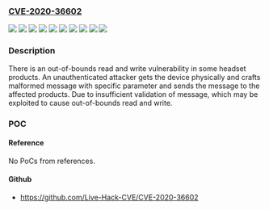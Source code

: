 ### [CVE-2020-36602](https://cve.mitre.org/cgi-bin/cvename.cgi?name=CVE-2020-36602)
![](https://img.shields.io/static/v1?label=Product&message=576up005%20HOTA-CM-H-Shark-BD%3B577HOTA-CM-H-Shark-BD%3B581up-HOTA-CM-H-Shark-BD%3B586-HOTA-CM-H-Shark-BD%3B588-HOTA-CM-H-Shark-BD%3B606-HOTA-CM-H-Shark-BD%3BBI-ACC-REPORT%3BCM-H-Shark-BD&color=blue)
![](https://img.shields.io/static/v1?label=Version&message=1.0.0.1%2C1.0.0.2%2C1.0.0.3%2C1.0.0.4%2C1.0.0.5%20&color=brightgreen)
![](https://img.shields.io/static/v1?label=Version&message=1.0.0.106%2C1.0.0.116%2C1.0.0.202%2C1.0.0.208%2C1.0.0.216%2C1.0.0.226%2C1.0.0.228%2C1.0.0.510%2C1.0.0.520%2C1.0.0.522%2C1.0.0.566%2C1.0.0.576%2C1.0.0.578%2C1.0.0.586%2C1.0.0.588%2C1.0.0.66(VN2-SP11)%2C1.0.0.66(VN2-SP15)%2C1.0.0.66(VN2-SP17)%2C1.0.0.66(VN2-SP21)%2C1.0.0.66(VN2-SP27)%2C1.0.0.66(VN2-SP29)%2C1.0.0.66(VN2-SP31)%2C1.0.0.66(VN2-SP33)%2C1.9.0.208%2C1.9.0.216%2C1.9.0.226%2C1.9.0.228%2C1.9.0.510%2C1.9.0.520%2C1.9.0.522%2C1.9.0.566%2C1.9.0.578%2C1.9.0.586%2C1.9.0.588%20&color=brightgreen)
![](https://img.shields.io/static/v1?label=Version&message=1.0.0.576-fullpackage%20&color=brightgreen)
![](https://img.shields.io/static/v1?label=Version&message=1.0.0.577-fullpackage%20&color=brightgreen)
![](https://img.shields.io/static/v1?label=Version&message=1.0.0.581-fullpackage%20&color=brightgreen)
![](https://img.shields.io/static/v1?label=Version&message=1.0.0.586-fullpackage%20&color=brightgreen)
![](https://img.shields.io/static/v1?label=Version&message=1.0.0.588-fullpackage%20&color=brightgreen)
![](https://img.shields.io/static/v1?label=Version&message=1.0.0.606-fullpackage%20&color=brightgreen)
![](https://img.shields.io/static/v1?label=Vulnerability&message=Out-of-bounds%20Read%20and%20Write&color=brightgreen)

### Description

There is an out-of-bounds read and write vulnerability in some headset products. An unauthenticated attacker gets the device physically and crafts malformed message with specific parameter and sends the message to the affected products. Due to insufficient validation of message, which may be exploited to cause out-of-bounds read and write.

### POC

#### Reference
No PoCs from references.

#### Github
- https://github.com/Live-Hack-CVE/CVE-2020-36602


